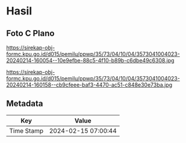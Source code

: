 # Hasil

## Foto C Plano

https://sirekap-obj-formc.kpu.go.id/d015/pemilu/ppwp/35/73/04/10/04/3573041004023-20240214-160054--10e9efbe-88c5-4f10-b89b-c6dbe49c6308.jpg

https://sirekap-obj-formc.kpu.go.id/d015/pemilu/ppwp/35/73/04/10/04/3573041004023-20240214-160158--cb9cfeee-baf3-4470-ac51-c848e30e73ba.jpg


## Metadata

| Key        | Value               |
| ---------- | ------------------- |
| Time Stamp | 2024-02-15 07:00:44 |



